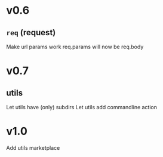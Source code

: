 # v0.6

## `req` (request)

Make url params work
req.params will now be req.body

# v0.7

## utils

Let utils have (only) subdirs
Let utils add commandline action

# v1.0

Add utils marketplace